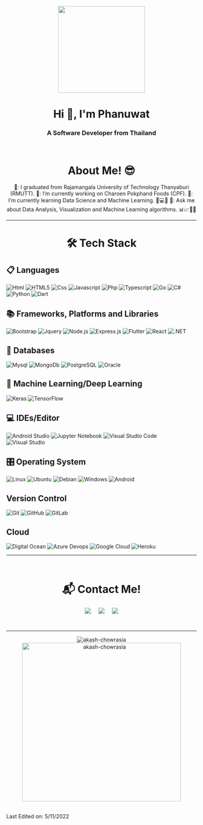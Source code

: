 <p align="center">
  <img src="https://miro.medium.com/max/2048/1*OohqW5DGh9CQS4hLY5FXzA.png" height="230"/>
</p>
<h1 align="center">Hi 👋, I'm Phanuwat</h1>
<h3 align="center">A Software Developer from Thailand</h3>
<Br>
<h1 align="center">About Me! 😎</h1>
  <div align="center">
      🏫: I graduated from Rajamangala University of Technology Thanyaburi (RMUTT).
      🔭: I’m currently working on Charoen Pokphand Foods (CPF). 
      🌱: I’m currently learning Data Science and Machine Learning. 🧠💻🤖
      🤔: Ask me about Data Analysis, Visualization and Machine Learning algorithms. 📊📈🤖🧠
  </div>
<hr>
<h1 align="center">🛠 Tech Stack</h1>
<h2>📋 Languages</h2>
  
![Html](http://img.shields.io/badge/-Html-e24c27?style=for-the-badge&logo=html5&logoColor=white)
![HTML5](https://img.shields.io/badge/html5-%23E34F26.svg?style=for-the-badge&logo=html5&logoColor=white)
![Css](http://img.shields.io/badge/-Css-2a65f1?style=for-the-badge&logo=css3&logoColor=white)
![Javascript](http://img.shields.io/badge/-Javascript-fcd400?style=for-the-badge&logo=javascript&logoColor=black)
![Php](http://img.shields.io/badge/-Php-767bb3?style=for-the-badge&logo=php&logoColor=white)
![Typescript](http://img.shields.io/badge/-Typescript-3178c6?style=for-the-badge&logo=typescript&logoColor=white)
![Go](http://img.shields.io/badge/Go-00ADD8?style=for-the-badge&logo=go&logoColor=white)
![C#](http://img.shields.io/badge/C%23-239120?style=for-the-badge&logo=c-sharp&logoColor=white)
![Python](http://img.shields.io/badge/-Python-346e9e?style=for-the-badge&logo=python&logoColor=white)
![Dart](http://img.shields.io/badge/Dart-0175C2?style=for-the-badge&logo=dart&logoColor=white)
  
<h2>📚 Frameworks, Platforms and Libraries</h2>

![Bootstrap](http://img.shields.io/badge/Bootstrap-563D7C?style=for-the-badge&logo=bootstrap&logoColor=white)
![Jquery](http://img.shields.io/badge/jQuery-0769AD?style=for-the-badge&logo=jquery&logoColor=white)
![Node.js](http://img.shields.io/badge/Node.js-43853D?style=for-the-badge&logo=node.js&logoColor=white)
![Express.js](http://img.shields.io/badge/Express.js-404D59?style=for-the-badge)
![Flutter](http://img.shields.io/badge/Flutter-02569B?style=for-the-badge&logo=flutter&logoColor=white)
![React](http://img.shields.io/badge/React-20232A?style=for-the-badge&logo=react&logoColor=61DAF)
![.NET](http://img.shields.io/badge/.NET-512BD4?style=for-the-badge&logo=dotnet&logoColor=white)  
  
<h2>💾 Databases</h2>
  
![Mysql](http://img.shields.io/badge/-Mysql-white?style=for-the-badge&logo=mysql)
![MongoDb](http://img.shields.io/badge/-MongoDb-white?style=for-the-badge&logo=mongodb)
![PostgreSQL](http://img.shields.io/badge/PostgreSQL-316192?style=for-the-badge&logo=postgresql&logoColor=white)
![Oracle](http://img.shields.io/badge/Oracle-F80000?style=for-the-badge&logo=Oracle&logoColor=white)
  
<h2>🍗 Machine Learning/Deep Learning</h2>
  
![Keras](https://img.shields.io/badge/Keras-%23D00000.svg?style=for-the-badge&logo=Keras&logoColor=white)
![TensorFlow](https://img.shields.io/badge/TensorFlow-%23FF6F00.svg?style=for-the-badge&logo=TensorFlow&logoColor=white)
  
<h2>💻 IDEs/Editor</h2>
  
![Android Studio](https://img.shields.io/badge/Android%20Studio-3DDC84.svg?style=for-the-badge&logo=android-studio&logoColor=white)
![Jupyter Notebook](https://img.shields.io/badge/jupyter-%23FA0F00.svg?style=for-the-badge&logo=jupyter&logoColor=white)
![Visual Studio Code](https://img.shields.io/badge/Visual%20Studio%20Code-0078d7.svg?style=for-the-badge&logo=visual-studio-code&logoColor=white)
![Visual Studio](https://img.shields.io/badge/Visual%20Studio-5C2D91.svg?style=for-the-badge&logo=visual-studio&logoColor=white)
  
<h2>🎛️ Operating System</h2>
  
![Linux](https://img.shields.io/badge/Linux-FCC624?style=for-the-badge&logo=linux&logoColor=black)
![Ubuntu](https://img.shields.io/badge/Ubuntu-E95420?style=for-the-badge&logo=ubuntu&logoColor=white)
![Debian](https://img.shields.io/badge/Debian-D70A53?style=for-the-badge&logo=debian&logoColor=white)
![Windows](https://img.shields.io/badge/Windows-0078D6?style=for-the-badge&logo=windows&logoColor=white)
![Android](https://img.shields.io/badge/Android-3DDC84?style=for-the-badge&logo=android&logoColor=white)
  
<h2>Version Control</h2>
  
![Git](https://img.shields.io/badge/git-%23F05033.svg?style=for-the-badge&logo=git&logoColor=white)
![GitHub](https://img.shields.io/badge/github-%23121011.svg?style=for-the-badge&logo=github&logoColor=white)
![GitLab](https://img.shields.io/badge/gitlab-%23181717.svg?style=for-the-badge&logo=gitlab&logoColor=white)

<h2>Cloud</h2>

![Digital Ocean](https://img.shields.io/badge/Digital_Ocean-0080FF?style=for-the-badge&logo=DigitalOcean&logoColor=white)
![Azure Devops](http://img.shields.io/badge/Azure_DevOps-0078D7?style=for-the-badge&logo=azure-devops&logoColor=white)
![Google Cloud](http://img.shields.io/badge/Google_Cloud-4285F4?style=for-the-badge&logo=google-cloud&logoColor=white)
![Heroku](http://img.shields.io/badge/Heroku-430098?style=for-the-badge&logo=heroku&logoColor=white)
  
  
<hr>
<Br>
<h1 align="center"> 📬 Contact Me!</h1>
<p align="center">  
<a href="mailto:panuwat_nine@hotmail.com" target="blank"><img align="center" src="https://img.shields.io/badge/panuwat_nine@hotmail.com-0078D4?style=for-the-badge&logo=microsoft-outlook&logoColor=white" /></a>    &nbsp;&nbsp;&nbsp;    
<a href="mailto:jusstie500@gmail.com" target="blank"><img align="center" src="https://img.shields.io/badge/jusstie500@gmail.com-D14836?style=for-the-badge&logo=gmail&logoColor=white" /></a>    &nbsp;&nbsp;&nbsp;       
<a href="https://www.github.com/MrDenine/" target="blank"><img align="center" src="https://img.shields.io/badge/MrDenine-100000?style=for-the-badge&logo=github&logoColor=white" /></a>
</p>
<br>
<hr>
<p align="center">  
<img src="https://github-readme-stats.vercel.app/api/top-langs?username=MrDenine&show_icons=true&locale=en&layout=compact" alt="akash-chowrasia" />
<img src="https://github-readme-stats.vercel.app/api?username=MrDenine&show_icons=true&locale=en" alt="akash-chowrasia" width = '420px'/>
</p>
<br>
Last Edited on: 5/11/2022

<!--
**MrDenine/MrDenine** is a ✨ _special_ ✨ repository because its `README.md` (this file) appears on your GitHub profile.

![C#](http://img.shields.io/badge/C%23-239120?style=for-the-badge&logo=c-sharp&logoColor=white)
![Java](https://img.shields.io/badge/java-%23ED8B00.svg?style=for-the-badge&logo=java&logoColor=white)  
![.NET](http://img.shields.io/badge/.NET-5C2D91?style=for-the-badge&logo=.net&logoColor=white)
![React](http://img.shields.io/badge/React-20232A?style=for-the-badge&logo=react&logoColor=61DAFB)
![Plotly](https://img.shields.io/badge/Plotly-%233F4F75.svg?style=for-the-badge&logo=plotly&logoColor=white)
![NumPy](https://img.shields.io/badge/numpy-%23013243.svg?style=for-the-badge&logo=numpy&logoColor=white)

Here are some ideas to get you started:

- 🔭 I’m currently working on ...
- 🌱 I’m currently learning ...
- 👯 I’m looking to collaborate on ...
- 🤔 I’m looking for help with ...
- 💬 Ask me about ...
- 📫 How to reach me: ...
- 😄 Pronouns: ...
- ⚡ Fun fact: ...
-->
